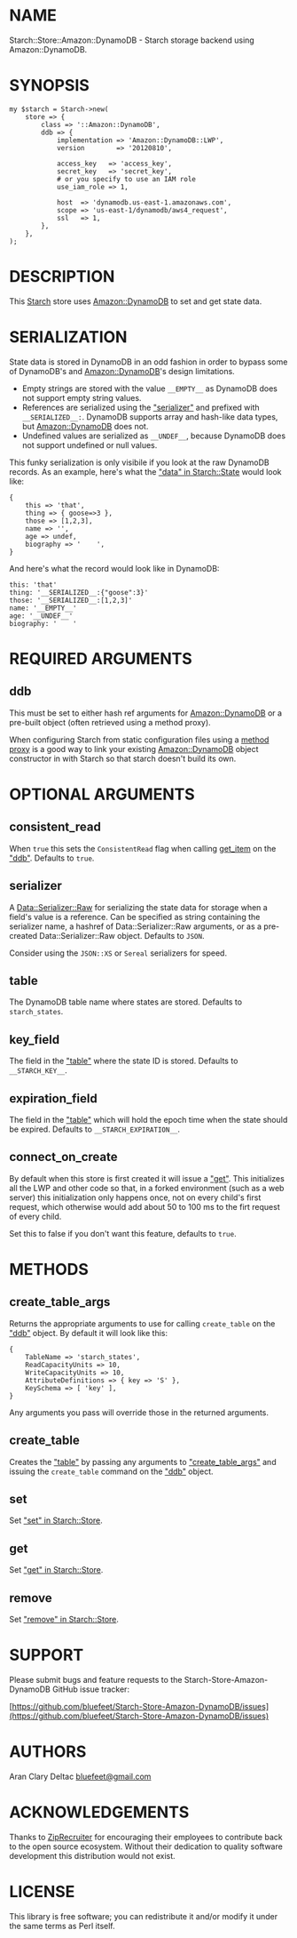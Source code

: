 # NAME

Starch::Store::Amazon::DynamoDB - Starch storage backend using Amazon::DynamoDB.

# SYNOPSIS

    my $starch = Starch->new(
        store => {
            class => '::Amazon::DynamoDB',
            ddb => {
                implementation => 'Amazon::DynamoDB::LWP',
                version        => '20120810',
                
                access_key   => 'access_key',
                secret_key   => 'secret_key',
                # or you specify to use an IAM role
                use_iam_role => 1,
                
                host  => 'dynamodb.us-east-1.amazonaws.com',
                scope => 'us-east-1/dynamodb/aws4_request',
                ssl   => 1,
            },
        },
    );

# DESCRIPTION

This [Starch](https://metacpan.org/pod/Starch) store uses [Amazon::DynamoDB](https://metacpan.org/pod/Amazon::DynamoDB) to set and get state data.

# SERIALIZATION

State data is stored in DynamoDB in an odd fashion in order to bypass
some of DynamoDB's and [Amazon::DynamoDB](https://metacpan.org/pod/Amazon::DynamoDB)'s design limitations.

- Empty strings are stored with the value `__EMPTY__` as DynamoDB does
not support empty string values.
- References are serialized using the ["serializer"](#serializer) and prefixed
with `__SERIALIZED__:`.  DynamoDB supports array and hash-like
data types, but [Amazon::DynamoDB](https://metacpan.org/pod/Amazon::DynamoDB) does not.
- Undefined values are serialized as `__UNDEF__`, because
DynamoDB does not support undefined or null values.

This funky serialization is only visibile if you look at the raw
DynamoDB records.  As an example, here's what the
["data" in Starch::State](https://metacpan.org/pod/Starch::State#data) would look like:

    {
        this => 'that',
        thing => { goose=>3 },
        those => [1,2,3],
        name => '',
        age => undef,
        biography => '    ',
    }

And here's what the record would look like in DynamoDB:

    this: 'that'
    thing: '__SERIALIZED__:{"goose":3}'
    those: '__SERIALIZED__:[1,2,3]'
    name: '__EMPTY__'
    age: '__UNDEF__'
    biography: '    '

# REQUIRED ARGUMENTS

## ddb

This must be set to either hash ref arguments for [Amazon::DynamoDB](https://metacpan.org/pod/Amazon::DynamoDB)
or a pre-built object (often retrieved using a method proxy).

When configuring Starch from static configuration files using a
[method proxy](https://metacpan.org/pod/Starch#METHOD-PROXIES)
is a good way to link your existing [Amazon::DynamoDB](https://metacpan.org/pod/Amazon::DynamoDB) object
constructor in with Starch so that starch doesn't build its own.

# OPTIONAL ARGUMENTS

## consistent\_read

When `true` this sets the `ConsistentRead` flag when calling
[get\_item](https://metacpan.org/pod/get_item) on the ["ddb"](#ddb).  Defaults to `true`.

## serializer

A [Data::Serializer::Raw](https://metacpan.org/pod/Data::Serializer::Raw) for serializing the state data for storage
when a field's value is a reference.  Can be specified as string containing
the serializer name, a hashref of Data::Serializer::Raw arguments, or as a
pre-created Data::Serializer::Raw object.  Defaults to `JSON`.

Consider using the `JSON::XS` or `Sereal` serializers for speed.

## table

The DynamoDB table name where states are stored. Defaults to `starch_states`.

## key\_field

The field in the ["table"](#table) where the state ID is stored.
Defaults to `__STARCH_KEY__`.

## expiration\_field

The field in the ["table"](#table) which will hold the epoch
time when the state should be expired.  Defaults to `__STARCH_EXPIRATION__`.

## connect\_on\_create

By default when this store is first created it will issue a ["get"](#get).
This initializes all the LWP and other code so that, in a forked
environment (such as a web server) this initialization only happens
once, not on every child's first request, which otherwise would add
about 50 to 100 ms to the firt request of every child.

Set this to false if you don't want this feature, defaults to `true`.

# METHODS

## create\_table\_args

Returns the appropriate arguments to use for calling `create_table`
on the ["ddb"](#ddb) object.  By default it will look like this:

    {
        TableName => 'starch_states',
        ReadCapacityUnits => 10,
        WriteCapacityUnits => 10,
        AttributeDefinitions => { key => 'S' },
        KeySchema => [ 'key' ],
    }

Any arguments you pass will override those in the returned arguments.

## create\_table

Creates the ["table"](#table) by passing any arguments to ["create\_table\_args"](#create_table_args)
and issuing the `create_table` command on the ["ddb"](#ddb) object.

## set

Set ["set" in Starch::Store](https://metacpan.org/pod/Starch::Store#set).

## get

Set ["get" in Starch::Store](https://metacpan.org/pod/Starch::Store#get).

## remove

Set ["remove" in Starch::Store](https://metacpan.org/pod/Starch::Store#remove).

# SUPPORT

Please submit bugs and feature requests to the
Starch-Store-Amazon-DynamoDB GitHub issue tracker:

[https://github.com/bluefeet/Starch-Store-Amazon-DynamoDB/issues](https://github.com/bluefeet/Starch-Store-Amazon-DynamoDB/issues)

# AUTHORS

Aran Clary Deltac <bluefeet@gmail.com>

# ACKNOWLEDGEMENTS

Thanks to [ZipRecruiter](https://www.ziprecruiter.com/)
for encouraging their employees to contribute back to the open
source ecosystem.  Without their dedication to quality software
development this distribution would not exist.

# LICENSE

This library is free software; you can redistribute it and/or modify
it under the same terms as Perl itself.
